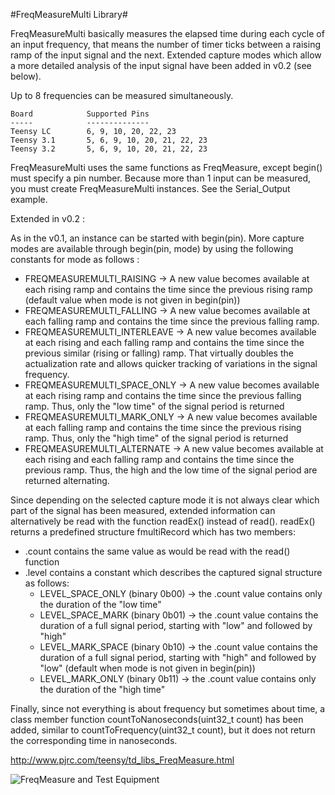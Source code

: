 #FreqMeasureMulti Library#

FreqMeasureMulti basically measures the elapsed time during each cycle of an input frequency, that means the number of timer ticks between a raising ramp of the input signal and the next. Extended capture modes which allow a more detailed analysis of the input signal have been added in v0.2 (see below).

Up to 8 frequencies can be measured simultaneously.

    Board            Supported Pins
    -----            --------------
    Teensy LC        6, 9, 10, 20, 22, 23
    Teensy 3.1       5, 6, 9, 10, 20, 21, 22, 23
    Teensy 3.2       5, 6, 9, 10, 20, 21, 22, 23

FreqMeasureMulti uses the same functions as FreqMeasure, except begin() must specify a pin number.  Because more than 1 input can be measured, you must create FreqMeasureMulti instances.  See the Serial_Output example.

Extended in v0.2 :

As in the v0.1, an instance can be started with begin(pin). More capture modes are available through begin(pin, mode) by using the following constants for mode as follows :
* FREQMEASUREMULTI_RAISING -> A new value becomes available at each rising ramp and contains the time since the previous rising ramp (default value when mode is not given in begin(pin))
* FREQMEASUREMULTI_FALLING ->  A new value becomes available at each falling ramp and contains the time since the previous falling ramp.
* FREQMEASUREMULTI_INTERLEAVE -> A new value becomes available at each rising and each falling ramp and contains the time since the previous similar (rising or falling) ramp. That virtually doubles the actualization rate and allows quicker tracking of variations in the signal frequency.
* FREQMEASUREMULTI\_SPACE\_ONLY -> A new value becomes available at each rising ramp and contains the time since the previous falling ramp. Thus, only the "low time" of the signal period is returned
* FREQMEASUREMULTI\_MARK\_ONLY -> A new value becomes available at each falling ramp and contains the time since the previous rising ramp. Thus, only the "high time" of the signal period is returned
* FREQMEASUREMULTI_ALTERNATE -> A new value becomes available at each rising and each falling ramp and contains the time since the previous ramp. Thus, the high and the low time of the signal period are returned alternating.

Since depending on the selected capture mode it is not always clear which part of the signal has been measured, extended information can alternatively be read with the function readEx() instead of read(). readEx() returns a predefined structure fmultiRecord which has two members: 
* .count contains the same value as would be read with the read() function
* .level contains a constant which describes the captured signal structure as follows:
  * LEVEL\_SPACE\_ONLY (binary 0b00) -> the .count value contains only the duration of the "low time"
  * LEVEL\_SPACE\_MARK (binary 0b01) -> the .count value contains the duration of a full signal period, starting with "low" and followed by "high"
  * LEVEL\_MARK\_SPACE (binary 0b10) -> the .count value contains the duration of a full signal period, starting with "high" and followed by "low" (default when mode is not given in begin(pin))
  * LEVEL\_MARK\_ONLY (binary 0b11) -> the .count value contains only the duration of the "high time"

Finally, since not everything is about frequency but sometimes about time, a class member function countToNanoseconds(uint32\_t count) has been added, similar to countToFrequency(uint32\_t count), but it does not return the corresponding time in nanoseconds.

http://www.pjrc.com/teensy/td_libs_FreqMeasure.html

![FreqMeasure and Test Equipment](http://www.pjrc.com/teensy/td_libs_FreqMeasure_1.jpg)
